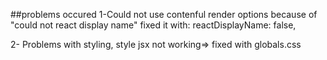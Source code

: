 ##problems occured
1-Could not use contenful render options because of "could not react display name"
fixed it with: reactDisplayName: false,

2- Problems with styling, style jsx not working=> fixed with globals.css
